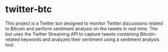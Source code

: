# twitter-btc
This project is a Twitter bot designed to monitor Twitter discussions related to Bitcoin and perform sentiment analysis on the tweets in real-time. The bot uses the Twitter Streaming API to capture tweets containing Bitcoin-related keywords and analyzes their sentiment using a sentiment analysis tool.
